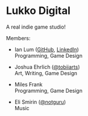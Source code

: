 # Lukko Digital

A real indie game studio!

Members:

- Ian Lum ([GitHub](https://github.com/IanLum), [LinkedIn](https://www.linkedin.com/in/ianlum/))\
Programming, Game Design

- Joshua Ehrlich ([@tobiiarts](http://instagram.com/tobiiarts))\
Art, Writing, Game Design

- Miles Frank\
Programming, Game Design

- Eli Smirin ([@notguru](https://www.instagram.com/notguru_music/))\
Music
